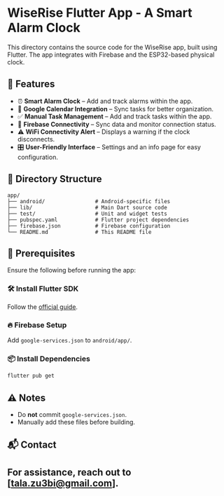 # WiseRise Flutter App - A Smart Alarm Clock
This directory contains the source code for the WiseRise app, built using Flutter. The app integrates with Firebase and the ESP32-based physical clock.

## 📌 Features
- ⏰ **Smart Alarm Clock** – Add and track alarms within the app.
- 📅 **Google Calendar Integration** – Sync tasks for better organization.
- ✅ **Manual Task Management** – Add and track tasks within the app.
- 🔗 **Firebase Connectivity** – Sync data and monitor connection status.
- ⚠️ **WiFi Connectivity Alert** – Displays a warning if the clock disconnects.
- 🎛 **User-Friendly Interface** – Settings and an info page for easy configuration.

## 📂 Directory Structure
```
app/
├── android/                # Android-specific files
├── lib/                    # Main Dart source code
├── test/                   # Unit and widget tests
├── pubspec.yaml            # Flutter project dependencies
├── firebase.json           # Firebase configuration
└── README.md               # This README file
```

## 🔧 Prerequisites
Ensure the following before running the app:

### 🛠 Install Flutter SDK
Follow the [official guide](https://flutter.dev/docs/get-started/install).

### 🔥 Firebase Setup
Add `google-services.json` to `android/app/`.

### 📦 Install Dependencies
```sh
flutter pub get
```

## ⚠️ Notes
- Do **not** commit `google-services.json`.
- Manually add these files before building.

## 📬 Contact
For assistance, reach out to [tala.zu3bi@gmail.com].
---
